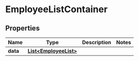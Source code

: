 

# EmployeeListContainer


## Properties

| Name | Type | Description | Notes |
|------------ | ------------- | ------------- | -------------|
|**data** | [**List&lt;EmployeeList&gt;**](EmployeeList.md) |  |  |



